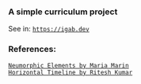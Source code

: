 ### A simple curriculum project  
See in: [`https://igab.dev`](https://igab.dev)


### References:  
[`Neumorphic Elements by Maria Marin`](https://codepen.io/myacode/pen/PoqQQNM)  
[`Horizontal Timeline by Ritesh Kumar`](https://codepen.io/ritz078/pen/LGRWjE)